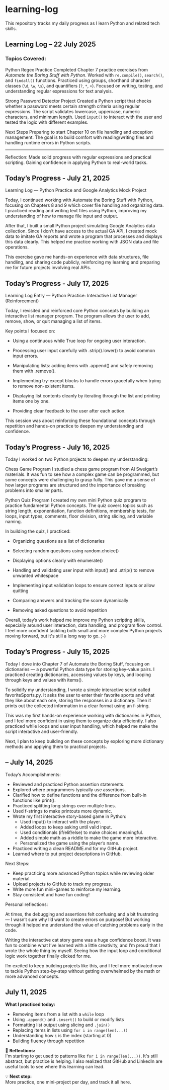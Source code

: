 # learning-log
This repository tracks my daily progress as I learn Python and related tech skills.

## Learning Log – 22 July 2025

### Topics Covered:

Python Regex Practice
Completed Chapter 7 practice exercises from *Automate the Boring Stuff with Python*. Worked with `re.compile()`, `search()`, and `findall()` functions. Practiced using groups, shorthand character classes (`\d`, `\w`, `\s`), and quantifiers (`?`, `*`, `+`). Focused on writing, testing, and understanding regular expressions for text analysis.

Strong Password Detector Project
Created a Python script that checks whether a password meets certain strength criteria using regular expressions. The script validates lowercase, uppercase, numeric characters, and minimum length. Used `input()` to interact with the user and tested the logic with different examples.

Next Steps
Preparing to start Chapter 10 on file handling and exception management. The goal is to build comfort with reading/writing files and handling runtime errors in Python scripts.

---

Reflection:
Made solid progress with regular expressions and practical scripting. Gaining confidence in applying Python to real-world tasks.




##  Today’s Progress - July 21, 2025
Learning Log — Python Practice and Google Analytics Mock Project

Today, I continued working with Automate the Boring Stuff with Python, 
focusing on Chapters 8 and 9 which cover file handling and organizing data. 
I practiced reading and writing text files using Python, 
improving my understanding of how to manage file input and output.

After that, I built a small Python project simulating Google Analytics data collection. 
Since I don’t have access to the actual GA API,
I created mock data to imitate GA reports and wrote a program that processes and displays this data clearly.
This helped me practice working with JSON data and file operations.

This exercise gave me hands-on experience with data structures, file handling, and sharing code publicly,
reinforcing my learning and preparing me for future projects involving real APIs.

##  Today’s Progress - July 17, 2025

Learning Log Entry — Python Practice: Interactive List Manager (Reinforcement)

Today, I revisited and reinforced core Python concepts by building an interactive list manager program. 
The program allows the user to add, remove, show, or quit managing a list of items.

Key points I focused on:

- Using a continuous while True loop for ongoing user interaction.

- Processing user input carefully with .strip().lower() to avoid common input errors.

- Manipulating lists: adding items with .append() and safely removing them with .remove().

- Implementing try-except blocks to handle errors gracefully when trying to remove non-existent items.

- Displaying list contents cleanly by iterating through the list and printing items one by one.

- Providing clear feedback to the user after each action.

This session was about reinforcing these foundational concepts through repetition and hands-on practice to deepen my understanding and confidence.


##  Today’s Progress - July 16, 2025

Today I worked on two Python projects to deepen my understanding:

Chess Game Program
I studied a chess game program from Al Sweigart’s materials.
It was fun to see how a complex game can be programmed, 
but some concepts were challenging to grasp fully. 
This gave me a sense of how larger programs are structured
and the importance of breaking problems into smaller parts.

Python Quiz Program
I created my own mini Python quiz program to practice fundamental Python concepts. 
The quiz covers topics such as string length, exponentiation, function definitions,
membership tests, for loops, input types, comments, floor division, string slicing,
and variable naming.

In building the quiz, I practiced:

- Organizing questions as a list of dictionaries

- Selecting random questions using random.choice()

- Displaying options clearly with enumerate()

- Handling and validating user input with input() and .strip() to remove unwanted whitespace

- Implementing input validation loops to ensure correct inputs or allow quitting

- Comparing answers and tracking the score dynamically

- Removing asked questions to avoid repetition

Overall, today’s work helped me improve my Python scripting skills, especially around user interaction, 
data handling, and program flow control. 
I feel more confident tackling both small and more complex Python projects moving forward, but it's still
a long way to go. ;-)

##  Today’s Progress - July 15, 2025

Today I dove into Chapter 7 of Automate the Boring Stuff, focusing on dictionaries — a powerful Python data type for storing key-value pairs. I practiced creating dictionaries, accessing values by keys, and looping through keys and values with items().

To solidify my understanding, I wrote a simple interactive script called favoriteSports.py. It asks the user to enter their favorite sports and what they like about each one, storing the responses in a dictionary. Then it prints out the collected information in a clear format using an f-string.

This was my first hands-on experience working with dictionaries in Python, and I feel more confident in using them to organize data efficiently. I also practiced while loops and user input handling, which helped me make the script interactive and user-friendly.

Next, I plan to keep building on these concepts by exploring more dictionary methods and applying them to practical projects.



##  – July 14, 2025

Today’s Accomplishments:

- Reviewed and practiced Python assertion statements.
- Explored where programmers typically use assertions.
- Clarified how to define functions and the difference from built-in functions like print().
- Practiced splitting long strings over multiple lines.
- Used f-strings to make printouts more dynamic.
- Wrote my first interactive story-based game in Python:
    - Used input() to interact with the player.
    - Added loops to keep asking until valid input.
    - Used conditionals (if/elif/else) to make choices meaningful.
    - Added simple math as a riddle to make the game more interactive.
    - Personalized the game using the player’s name.
- Practiced writing a clean README.md for my GitHub project.
- Learned where to put project descriptions in GitHub.

Next Steps:

- Keep practicing more advanced Python topics while reviewing older material.
- Upload projects to GitHub to track my progress.
- Write more fun mini-games to reinforce my learning.
- Stay consistent and have fun coding!


Personal reflections:

At times, the debugging and assertions felt confusing and a bit frustrating — I wasn’t sure why I’d want to create errors on purpose! But working through it helped me understand the value of catching problems early in the code.

Writing the interactive cat story game was a huge confidence boost. It was fun to combine what I’ve learned with a little creativity, and I’m proud that I wrote the whole thing by myself. Seeing how the input loop and conditional logic work together finally clicked for me.

I’m excited to keep building projects like this, and I feel more motivated now to tackle Python step-by-step without getting overwhelmed by the math or more advanced concepts.


##  July 11, 2025

**What I practiced today:**
- Removing items from a list with a `while` loop
- Using `.append()` and `.insert()` to build or modify lists
- Formatting list output using slicing and `.join()`
- Replacing items in lists using `for i in range(len(...))`
- Understanding how `i` is the index (starting at 0)
- Building fluency through repetition

🧠 **Reflections:**  
I'm starting to get used to patterns like `for i in range(len(...))`. It's still abstract, but practice is helping. I also realized that GitHub and LinkedIn are useful tools to see where this learning can lead.

💡 **Next step:**  
More practice, one mini-project per day, and track it all here.
